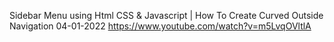 Sidebar Menu using Html CSS & Javascript | How To Create Curved Outside Navigation
04-01-2022
https://www.youtube.com/watch?v=m5LvqOVltlA